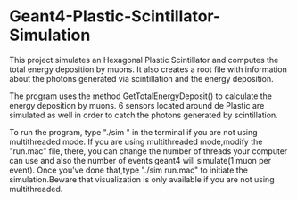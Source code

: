 # Geant4-Plastic-Scintillator-Simulation


This project simulates an Hexagonal Plastic Scintillator and computes the total energy deposition by muons. It also creates a root file with information about 
the photons generated via scintillation and the energy deposition.

The program uses the method GetTotalEnergyDeposit() to calculate the energy deposition by muons. 
6 sensors located around de Plastic are simulated as well in order to catch the photons generated by scintillation.

To run the program, type "./sim " in the terminal if you are not using multithreaded mode.
If you are using multithreaded mode,modify the "run.mac" file, there, you can change the number of threads your computer can use and also the number of 
events geant4 will simulate(1 muon per event). Once you've done that,type "./sim run.mac" to initiate the simulation.Beware that visualization is only 
available if you are not using multithreaded.
